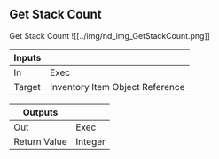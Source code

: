 ## Get Stack Count
Get Stack Count
![[../img/nd_img_GetStackCount.png]]

|Inputs||
|--|--|
| In | Exec |
| Target | Inventory Item Object Reference |

|Outputs||
|--|--|
| Out | Exec |
| Return Value | Integer |
